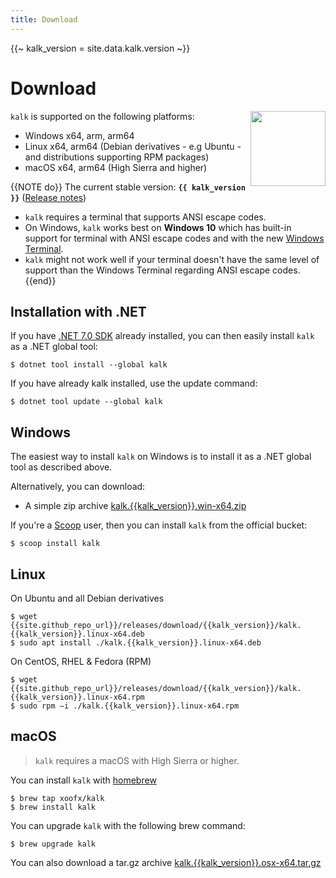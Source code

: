 ```yaml
---
title: Download
---
```

{{~ 
kalk_version = site.data.kalk.version 
~}}
# Download

<img align="right" width="120px" height="120px" src="/img/kalk-logo-large.png">

`kalk` is supported on the following platforms:

- Windows x64, arm, arm64
- Linux x64, arm64 (Debian derivatives - e.g Ubuntu - and distributions supporting RPM packages)
- macOS x64, arm64 (High Sierra and higher)

{{NOTE do}}
The current stable version: **`{{ kalk_version }}`** ([Release notes]({{site.github_repo_url}}/releases/tag/{{kalk_version}}))

- `kalk` requires a terminal that supports ANSI escape codes. 
- On Windows, `kalk` works best on **Windows 10** which has built-in support for terminal with ANSI escape codes and with the new [Windows Terminal](https://www.microsoft.com/en-us/p/windows-terminal/9n0dx20hk701).
- `kalk` might not work well if your terminal doesn't have the same level of support than the Windows Terminal regarding ANSI escape codes.
{{end}}

## Installation with .NET

If you have [.NET 7.0 SDK](https://dotnet.microsoft.com/download/dotnet/7.0) already installed, you can then easily install `kalk` as a .NET global tool:

```shell-session
$ dotnet tool install --global kalk
```

If you have already kalk installed, use the update command:

```shell-session
$ dotnet tool update --global kalk
```

## Windows

The easiest way to install `kalk` on Windows is to install it as a .NET global tool as described above.

Alternatively, you can download:

- A simple zip archive [kalk.{{kalk_version}}.win-x64.zip]({{site.github_repo_url}}/releases/download/{{kalk_version}}/kalk.{{kalk_version}}.win-x64.zip)

If you're a [Scoop](https://scoop.sh) user, then you can install `kalk` from the official bucket:

```shell-session
$ scoop install kalk
```

## Linux

On Ubuntu and all Debian derivatives

```shell-session
$ wget {{site.github_repo_url}}/releases/download/{{kalk_version}}/kalk.{{kalk_version}}.linux-x64.deb
$ sudo apt install ./kalk.{{kalk_version}}.linux-x64.deb
```

On CentOS, RHEL & Fedora (RPM)

```shell-session
$ wget {{site.github_repo_url}}/releases/download/{{kalk_version}}/kalk.{{kalk_version}}.linux-x64.rpm
$ sudo rpm –i ./kalk.{{kalk_version}}.linux-x64.rpm
```

## macOS

> `kalk` requires a macOS with High Sierra or higher.

You can install `kalk` with [homebrew](https://brew.sh/)

```shell-session
$ brew tap xoofx/kalk 
$ brew install kalk
```

You can upgrade `kalk` with the following brew command:

```shell-session
$ brew upgrade kalk
```

You can also download a tar.gz archive [kalk.{{kalk_version}}.osx-x64.tar.gz]({{site.github_repo_url}}/releases/download/{{kalk_version}}/kalk.{{kalk_version}}.osx-x64.tar.gz)
